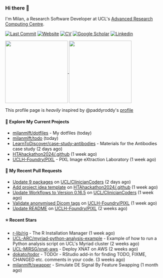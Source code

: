 ### Hi there 👋

I'm Milan, a Research Software Developer at UCL's [Advanced Research Computing
Centre](https://www.ucl.ac.uk/advanced-research-computing/advanced-research-computing-centre).

[![Last Commit](https://img.shields.io/github/last-commit/milanmlft/milanmlft?label=updated)](https://github.com/milanmlft)
[![Website](https://img.shields.io/badge/GitHub%20Pages-222?logo=githubpages&logoColor=fff&style=for-the-badge&style=flat)](https://milanmlft.dev)
[![CV](https://img.shields.io/badge/CV-PDF-pink.svg)](https://milanmlft.netlify.app/uploads/resume.pdf)
[![Google Scholar](https://img.shields.io/badge/Google%20Scholar-4285F4?logo=googlescholar&logoColor=fff&style=for-the-badge&style=flat)](https://scholar.google.com/citations?user=LwW40HQAAAAJ&hl=en)
[![Linkedin](https://img.shields.io/badge/LinkedIn-0A66C2?logo=linkedin&logoColor=fff&style=for-the-badge&style=flat)](http://www.linkedin.com/in/milan-malfait)


<a href="https://github.com/milanmlft/milanmlft#gh-dark-mode-only">
  <img height=200 align="center" src="https://github-readme-stats-paddyroddy.vercel.app/api?username=milanmlft&disable_animations=true&hide_border=true&hide_title=true&include_all_commits=true&rank_icon=github&show=prs_merged,reviews&show_icons=true&theme=tokyonight" />
</a>


<a href="https://github.com/milanmlft/milanmlft#gh-light-mode-only">
  <img height=200 align="center" src="https://github-readme-stats-paddyroddy.vercel.app/api?username=milanmlft&disable_animations=true&hide_border=true&hide_title=true&include_all_commits=true&rank_icon=github&show=prs_merged,reviews&show_icons=true&theme=default" />
</a>

This profile page is _heavily_ inspired by @paddyroddy's [profile](https://github.com/paddyroddy/paddyroddy)

#### 👷 Explore My Current Projects

- [milanmlft/dotfiles](https://github.com/milanmlft/dotfiles) - My dotfiles
  (today)
- [milanmlft/todo](https://github.com/milanmlft/todo)
  (today)
- [LearnToDiscover/case-study-antibodies](https://github.com/LearnToDiscover/case-study-antibodies) - Materials for the Antibodies case study
  (2 days ago)
- [HTAhackathon2024/.github](https://github.com/HTAhackathon2024/.github)
  (1 week ago)
- [UCLH-Foundry/PIXL](https://github.com/UCLH-Foundry/PIXL) - PIXL Image eXtraction Laboratory
  (1 week ago)

#### 🔨 My Recent Pull Requests

- [Update 9 packages](https://github.com/UCL/ClinicianCoders/pull/43) on [UCL/ClinicianCoders](https://github.com/UCL/ClinicianCoders)
  (2 days ago)
- [Add project idea template](https://github.com/HTAhackathon2024/.github/pull/5) on [HTAhackathon2024/.github](https://github.com/HTAhackathon2024/.github)
  (1 week ago)
- [Update Workflows to Version 0.16.5](https://github.com/UCL/ClinicianCoders/pull/42) on [UCL/ClinicianCoders](https://github.com/UCL/ClinicianCoders)
  (1 week ago)
- [Validate anonymised Dicom tags](https://github.com/UCLH-Foundry/PIXL/pull/414) on [UCLH-Foundry/PIXL](https://github.com/UCLH-Foundry/PIXL)
  (1 week ago)
- [Update README](https://github.com/UCLH-Foundry/PIXL/pull/413) on [UCLH-Foundry/PIXL](https://github.com/UCLH-Foundry/PIXL)
  (2 weeks ago)

#### ⭐ Recent Stars

- [r-lib/rig](https://github.com/r-lib/rig) - The R Installation Manager
  (1 week ago)
- [UCL-ARC/myriad-python-analysis-example](https://github.com/UCL-ARC/myriad-python-analysis-example) - Example of how to run a Python analysis script on UCL&#39;s Myriad cluster
  (2 weeks ago)
- [UCL-MIRSG/xnat-aws](https://github.com/UCL-MIRSG/xnat-aws) - Deploy XNAT on AWS
  (2 weeks ago)
- [dokato/todor](https://github.com/dokato/todor) - TODOr - RStudio add-in for finding TODO, FIXME, CHANGED etc. comments in your code.
  (3 weeks ago)
- [milanmlft/swapper](https://github.com/milanmlft/swapper) - Simulate DE Signal By Feature Swapping
  (1 month ago)

